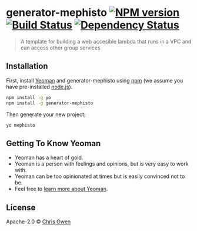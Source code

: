 # generator-mephisto [![NPM version][npm-image]][npm-url] [![Build Status][travis-image]][travis-url] [![Dependency Status][daviddm-image]][daviddm-url]
> A  template for building a web accesible lambda that runs in a VPC and can access other group services

## Installation

First, install [Yeoman](http://yeoman.io) and generator-mephisto using [npm](https://www.npmjs.com/) (we assume you have pre-installed [node.js](https://nodejs.org/)).

```bash
npm install -g yo
npm install -g generator-mephisto
```

Then generate your new project:

```bash
yo mephisto
```

## Getting To Know Yeoman

 * Yeoman has a heart of gold.
 * Yeoman is a person with feelings and opinions, but is very easy to work with.
 * Yeoman can be too opinionated at times but is easily convinced not to be.
 * Feel free to [learn more about Yeoman](http://yeoman.io/).

## License

Apache-2.0 © [Chris Owen]()


[npm-image]: https://badge.fury.io/js/generator-mephisto.svg
[npm-url]: https://npmjs.org/package/generator-mephisto
[travis-image]: https://travis-ci.com/ChrisOwenMSM/generator-mephisto.svg?branch=master
[travis-url]: https://travis-ci.com/ChrisOwenMSM/generator-mephisto
[daviddm-image]: https://david-dm.org/ChrisOwenMSM/generator-mephisto.svg?theme=shields.io
[daviddm-url]: https://david-dm.org/ChrisOwenMSM/generator-mephisto
